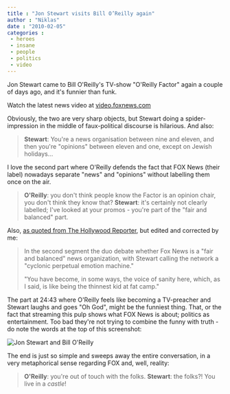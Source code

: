 ```yaml
---
title : "Jon Stewart visits Bill O’Reilly again"
author : "Niklas"
date : "2010-02-05"
categories : 
 - heroes
 - insane
 - people
 - politics
 - video
---
```


Jon Stewart came to Bill O'Reilly's TV-show "O'Reilly Factor" again a couple of days ago, and it's funnier than funk.

<script type="text/javascript" src="http://video.foxnews.com/v/embed.js?id=4003531&amp;w=400&amp;h=249"></script>

Watch the latest news video at <a href="http://video.foxnews.com/">video.foxnews.com</a>

Obviously, the two are very sharp objects, but Stewart doing a spider-impression in the middle of faux-political discourse is hilarious. And also:

> **Stewart**: You're a news organisation between nine and eleven, and then you're "opinions" between eleven and one, except on Jewish holidays...

I love the second part where O'Reilly defends the fact that FOX News (their label) nowadays separate "news" and "opinions" without labelling them once on the air.

> **O'Reilly**: you don't think people know the Factor is an opinion chair, you don't think they know that? **Stewart**: it's certainly not clearly labelled; I've looked at your promos - you're part of the "fair and balanced" part.

Also, [as quoted from The Hollywood Reporter](http://www.thrfeed.com/2010/02/jon-stewart-vs-bill-oreilly-video.html), but edited and corrected by me:

> In the second segment the duo debate whether Fox News is a "fair and balanced" news organization, with Stewart calling the network a "cyclonic perpetual emotion machine."
> 
> "You have become, in some ways, the voice of sanity here, which, as I said, is like being the thinnest kid at fat camp."

The part at 24:43 where O'Reilly feels like becoming a TV-preacher and Stewart laughs and goes "Oh God", might be the funniest thing. That, or the fact that streaming this pulp shows what FOX News is about; politics as entertainment. Too bad they're not trying to combine the funny with truth - do note the words at the top of this screenshot:

![Jon Stewart and Bill O'Reilly](http://img162.yfrog.com/img162/8220/20100205153757.png)

The end is just so simple and sweeps away the entire conversation, in a very metaphorical sense regarding FOX and, well, reality:

> **O'Reilly**: you're out of touch with the folks. **Stewart**: the folks?! You live in a _castle_!
